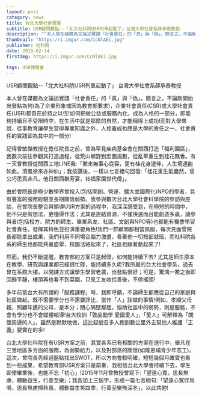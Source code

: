```yaml
---
layout: post
category: news
title: 台北大學社會實踐
subtitle: USR顧問觀點--「北大社科院USR列車起動了」台灣大學社會系薛承泰教授
description: "“本人曾在媒體為文論述實踐「社會責任」的「真」與「偽」，簡言之，不論剛開始出發點為何(為了企業形象或因為教育部要求)，企業社會責任(CSR)或大學社會責任(USR)都貴在於持之以恆..."
thumbnail: "https://i.imgur.com/CcNlAEi.jpg"
publisher: 社科院
date: 2018-02-14
firstImg: https://i.imgur.com/CcNlAEi.jpg

tags: USR博覽會
---
```


USR顧問觀點--「北大社科院USR列車起動了」
台灣大學社會系薛承泰教授

本人曾在媒體為文論述實踐「社會責任」的「真」與「偽」，簡言之，不論剛開始出發點為何(為了企業形象或因為教育部要求)，企業社會責任(CSR)或大學社會責任(USR)都貴在於持之以恆!如何把做公益或服務內化，成為人格的一部分，即能夠持續且不受限時空，在生活中就是那麼的自然，才能稱得上成功!而對大學來說，從事教育讓學生習得專業知識之外，人格養成也應是大學的責任之一，社會責任的實踐即為其中的一部分!

記得曾敏傑教授在擔任院長之前，曾為罕見疾病基金會在關西打造「福利園區」，我數次前往參觀其打造過程，從荒山鄉野到宏圖規劃，從亂草重生到桂花飄香。有一天曾教授從關西工地LINE我:「閒來無事心從容，更有桂花身邊伴，人生境遇能如此，清風徐來亦神仙」；我按讚後，一樣以七言絕句回復:「桂花重生氣盎然，曾公巧思真非凡，他日關西群芳宴，社福家園世代傳」。

由於曾院長是極少數學界曾投入(包括開創、營運、擴大並國際化)NPO的學者，具有豐富的服務經驗並長期關懷弱勢。我參與數次台北大學社會科學院的參訪與座談，在曾院長整合與領導USR方案的過程中，我深深感受到，在極短的時間中，他不只是有想法，更懂得作法；尤其是連結資源，不僅快速而且能創造多贏，讓參與者(包括校方、院方的師生、畢業系友、社區、文創與NPO等)也都能有機會學習社會責任，發揮其特色並扮演重要角色!我們一群顧問都相當佩服，每次見面曾院長都能拿出成果，我們利用不同場合腦力激盪，看著他一切按部就班，而社科院各系的師生也都能共襄盛舉，校園活絡起來了，社區也跟著動起來了!

然而，我仍不斷提醒，教育部的方案只是起頭，如何能持續下去? 尤其是師生原本在教學、研究與課業都已經很忙碌，能持續多久呢?我所屬的台大社會學系，過去曾在系館大樓，以開課方式讓學生學習老農，出發點很好；可是，驚鴻一鱉之後即回歸平靜，樓頂再也看不到菜園，只見工友收拾善後，不停搖頭! 

多年前當台大有所謂的「服務課程」時，我即呼籲，不論師生都應從自己的家庭與社區做起，既不需要學分也不需要評比，當作「人」該做的事情!例如，孝順父母親，照顧年邁的父母，是本分；關心隔壁鄰居，協助社區中的弱勢，則是服務，不會有學分也不會媒體報導!台大校訓「敦品勵學 愛國愛人」，「愛人」可解釋為「關懷周邊的人」，雖然是默默地做，這比起號召多人跑到數公里外去幫他人維護「正義」要實在的多!

台北大學社科院在有USR方案之前，其實各系已有相關的方案在進行中，舉凡在三鶯地區多方面的服務，為弱勢給力，以及對部落的關懷(如隆恩埔青少年志工)。這次，曾院長先經過盤點找出SWOT，所以方向會較明確，短短幾個月確實也看到一些成果，希望教育部USR方案只是前奏，我相信台北大學會持續下去，學生即使畢業後，也能不忘「初心」!2015年11月曾教授曾寫下:「望遠心寬，思長無慮，體動益生，行善至樂」；我各加上三個字，形成一篇七言絕句:「望遠心寬伴鳥鳴，思長無慮掃秋風，體動益生笑四季，行善至樂無深冬」，以此共勉!